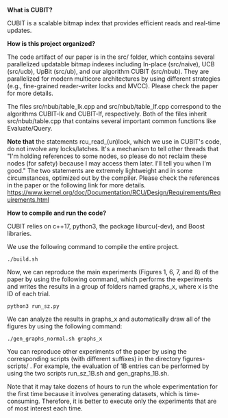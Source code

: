 
**What is CUBIT?**

CUBIT is a scalable bitmap index that provides efficient reads and real-time updates.

**How is this project organized?**

The code artifact of our paper is in the src/ folder, which contains several parallelized updatable bitmap indexes including In-place (src/naive), UCB (src/ucb), UpBit (src/ub), and our algorithm CUBIT (src/nbub). They are parallelized for modern multicore architectures by using different strategies (e.g., fine-grained reader-writer locks and MVCC). Please check the paper for more details.

The files src/nbub/table_lk.cpp and src/nbub/table_lf.cpp correspond to the algorithms CUBIT-lk and CUBIT-lf, respectively. Both of the files inherit src/nbub/table.cpp that contains several important common functions like Evaluate/Query.

**Note that** the statements rcu_read_(un)lock, which we use in CUBIT's code, do not involve any locks/latches. It's a mechanism to tell other threads that "I'm holding references to some nodes, so please do not reclaim these nodes (for safety) because I may access them later. I'll tell you when I'm good." The two statements are extremely lightweight and in some circumstances, optimized out by the compiler. Please check the references in the paper or the following link for more details.
https://www.kernel.org/doc/Documentation/RCU/Design/Requirements/Requirements.html


**How to compile and run the code?**

CUBIT relies on c++17, python3, the package liburcu(-dev), and Boost libraries. 

We use the following command to compile the entire project. 

```
./build.sh 
```

Now, we can reproduce the main experiments (Figures 1, 6, 7, and 8) of the paper by using the following command, which performs the experiments and writes the results in a group of folders named graphs_x, where x is the ID of each trial.

```
python3 run_sz.py 
```

We can analyze the results in graphs_x and automatically draw all of the figures by using the following command:

```
./gen_graphs_normal.sh graphs_x
```


You can reproduce other experiments of the paper by using the corresponding scripts (with different suffixes) in the directory figures-scripts/ . For example, the evaluation of 1B entries can be performed by using the two scripts run_sz_1B.sh and gen_graphs_1B.sh.

Note that it may take dozens of hours to run the whole experimentation for the first time because it involves generating datasets, which is time-consuming. Therefore, it is better to execute only the experiments that are of most interest each time.

